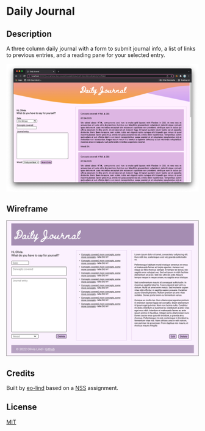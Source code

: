 # Daily Journal

## Description
A three column daily journal with a form to submit journal info, a list of links to previous entries, and a reading pane for your selected entry.

![screenshot of Daily Journal](images/daily-journal-readme-screenshot.png "screenshot of Daily Journal")

## Wireframe
![wireframe of the daily journal](images/daily-journal-wireframe.png "wireframe")

## Credits
Built by [eo-lind]() based on a [NSS](https://nashvillesoftwareschool.com/) assignment.

## License
[MIT](https://choosealicense.com/licenses/mit/)
